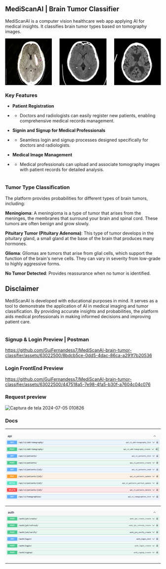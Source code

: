 ## MediScanAI | Brain Tumor Classifier

MediScanAI is a computer vision healthcare web app applying AI for medical insights. It classifies brain tumor types based on tomography images.

<div style="display: flex; justify-content: space-between;">
    <img src="media/brain/brain1.jpg" alt="Tomograhpy" style="width: 30%; height: auto;">
    <img src="media/brain/brain2.jpg" alt="Tomography 2" style="width: 30%;">
    <img src="media/brain/brain3.jpg" alt="Tomography 3" style="width: 30%;">
</div>

### Key Features

- **Patient Registration**

- - Doctors and radiologists can easily register new patients, enabling comprehensive medical records management.

- **Signin and Signup for Medical Professionals**

- - Seamless login and signup processes designed specifically for doctors and radiologists.

- **Medical Image Management**

- - Medical professionals can upload and associate tomography images with patient records for detailed analysis.

#

### **Tumor Type Classification**

The platform provides probabilities for different types of brain tumors, including:

**Meningioma**: A meningioma is a type of tumor that arises from the meninges, the membranes that surround your brain and spinal cord. These tumors are often benign and grow slowly.

**Pituitary Tumor (Pituitary Adenoma)**: This type of tumor develops in the pituitary gland, a small gland at the base of the brain that produces many hormones.

**Glioma**: Gliomas are tumors that arise from glial cells, which support the function of the brain's nerve cells. They can vary in severity from low-grade to highly aggressive forms.

**No Tumor Detected**: Provides reassurance when no tumor is identified.

## Disclaimer

MediScanAI is developed with educational purposes in mind. It serves as a tool to demonstrate the application of AI in medical imaging and tumor classification. By providing accurate insights and probabilities, the platform aids medical professionals in making informed decisions and improving patient care.

#

### Signup & Login Preview | Postman

https://github.com/GuiFernandess7/MediScanAI-brain-tumor-classifier/assets/63022500/8bdcb5ce-0dd5-4dac-86ca-a291f7b20536

### Login FrontEnd Preview

https://github.com/GuiFernandess7/MediScanAI-brain-tumor-classifier/assets/63022500/447518a5-7e98-4fa5-b30f-a7604c04c076

### Request preview

<img width="623" alt="Captura de tela 2024-07-05 010826" src="https://github.com/GuiFernandess7/MediScanAI-brain-tumor-classifier/assets/63022500/26dc3745-5aec-4041-921a-ff246dc59983">

### Docs

<hr>

![image info](media/docs/swagger-mediscanai.png)

<hr>

![image info](media/docs/auth-swagger.png)

<hr>

